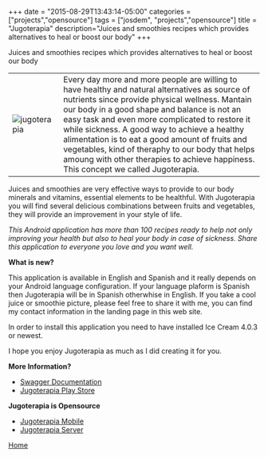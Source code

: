 +++
date = "2015-08-29T13:43:14-05:00"
categories = ["projects","opensource"]
tags = ["josdem", "projects","opensource"]
title = "Jugoterapia"
description="Juices and smoothies recipes which provides alternatives to heal or boost our body"
+++

Juices and smoothies recipes which provides alternatives to heal or boost our body

|   |   |
|---|---|
|![jugoterapia](../../images/jugoterapia.png) | Every day more and more people are willing to have healthy and natural alternatives as source of nutrients since provide physical wellness. Mantain our body in a good shape and balance is not an easy task and even more complicated to restore it while sickness. A good way to achieve a healthy alimentation is to eat a good amount of fruits and vegetables, kind of theraphy to our body that helps amoung with other therapies to achieve happiness. This concept we called Jugoterapia.|

Juices and smoothies are very effective ways to provide to our body minerals and vitamins, essential elements to be healthful. With Jugoterapia you will find several delicious combinations between fruits and vegetables, they will provide an improvement in your style of life.

*This Android application has more than 100 recipes ready to help not only improving your health but also to heal your body in case of sickness. Share this application to everyone you love and you want well.*


**What is new?**

This application is available in English and Spanish and it really depends on your Android language configuration. If your language plaform is Spanish then Jugoterapia will be in Spanish otherwhise in English. If you take a cool juice or smoothie picture, please feel free to share it with me, you can find my contact information in the landing page in this web site.

In order to install this application you need to have installed Ice Cream 4.0.3 or newest.

I hope you enjoy Jugoterapia as much as I did creating it for you.

**More Information?**

* [Swagger Documentation](https://webflux.josdem.io/swagger-ui.html)
* [Jugoterapia Play Store](https://play.google.com/store/apps/details?id=com.jugoterapia.josdem)

**Jugoterapia is Opensource**

* [Jugoterapia Mobile](https://github.com/josdem/jugoterapia-mobile)
* [Jugoterapia Server](https://github.com/josdem/jugoterapia-webflux)

[Home](/)
